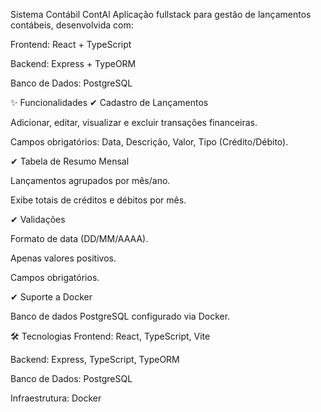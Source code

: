 Sistema Contábil ContAl
Aplicação fullstack para gestão de lançamentos contábeis, desenvolvida com:

Frontend: React + TypeScript

Backend: Express + TypeORM

Banco de Dados: PostgreSQL

✨ Funcionalidades
✔ Cadastro de Lançamentos

Adicionar, editar, visualizar e excluir transações financeiras.

Campos obrigatórios: Data, Descrição, Valor, Tipo (Crédito/Débito).

✔ Tabela de Resumo Mensal

Lançamentos agrupados por mês/ano.

Exibe totais de créditos e débitos por mês.

✔ Validações

Formato de data (DD/MM/AAAA).

Apenas valores positivos.

Campos obrigatórios.

✔ Suporte a Docker

Banco de dados PostgreSQL configurado via Docker.

🛠 Tecnologias
Frontend: React, TypeScript, Vite

Backend: Express, TypeScript, TypeORM

Banco de Dados: PostgreSQL

Infraestrutura: Docker

